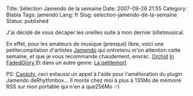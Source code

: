 Title: Sélection Jamendo de la semaine
Date: 2007-09-26 21:55
Category: Blabla
Tags: jamendo
Lang: fr
Slug: selection-jamendo-de-la-semaine
Status: published

J'ai décidé de vous décaper les oreilles suite à mon dernier billetmusical.

En effet, pour les amateurs de musique (presque) libre, voici une petitecompilation d'artistes [Jamendo](http://www.jamendo.com/) qui ontretenu m'on attention cette semaine, et que je vous recommande chaudement, envrac.
[Orchid](http://www.jamendo.com/fr/artist/orchid/)
[In FadedGlory
](http://www.jamendo.com/fr/artist/in.faded.glory/)
Et dans un autre genre:
[La petitemort](http://www.jamendo.com/fr/artist/lapetitemort/)

PS: [Cassidy](http://cass.no-ip.com/%7Ecassidy/blog/), ceci estaussi un appel à l'aide pour l'amélioration du plugin Jamendo deRhythmbox...
Il monte chez moi à plus à 135Mo de mémoire RSS sur mon portable qui n'en a que256Mo :-)
